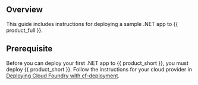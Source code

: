 ## Overview

This guide includes instructions for deploying a sample .NET app to {{ product_full }}.

## Prerequisite

Before you can deploy your first .NET app to {{ product_short }}, you must deploy
{{ product_short }}. Follow the instructions for your cloud provider in
[Deploying Cloud Foundry with cf-deployment](https://docs.cloudfoundry.org/deploying/cf-deployment/).
